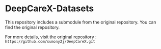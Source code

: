 # DeepCareX-Datasets

This repository includes a submodule from the original repository. You can find the original repository.

For more details, visit the original repository : 
`https://github.com/sumony2j/DeepCareX.git`
